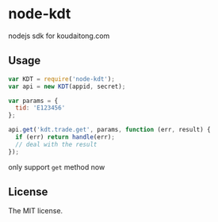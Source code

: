 node-kdt
========

nodejs sdk for koudaitong.com

## Usage
```js
var KDT = require('node-kdt');
var api = new KDT(appid, secret);

var params = {
  tid: 'E123456'
};

api.get('kdt.trade.get', params, function (err, result) {
  if (err) return handle(err);
  // deal with the result
});
```
only support `get` method now

## License
The MIT license.
